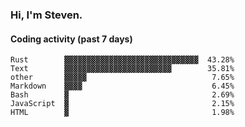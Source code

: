 ### Hi, I'm Steven.

#### Coding activity (past 7 days)
```
Rust        ▓▓▓▓▓▓▓▓▓▓▓▓▓▓▓▓▓▓▓▓▓▓▓▓▓▓▓▓▓▓  43.28%
Text        ▓▓▓▓▓▓▓▓▓▓▓▓▓▓▓▓▓▓▓▓▓▓▓▓        35.81%
other       ▓▓▓▓▓                            7.65%
Markdown    ▓▓▓▓                             6.45%
Bash        ▓                                2.69%
JavaScript  ▓                                2.15%
HTML        ▓                                1.98%
```
